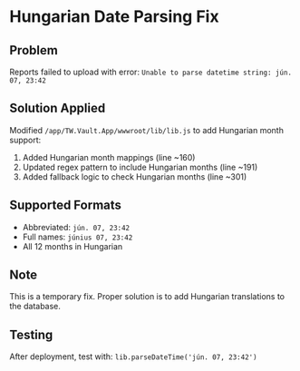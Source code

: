 # Hungarian Date Parsing Fix

## Problem
Reports failed to upload with error: `Unable to parse datetime string: jún. 07, 23:42`

## Solution Applied
Modified `/app/TW.Vault.App/wwwroot/lib/lib.js` to add Hungarian month support:

1. Added Hungarian month mappings (line ~160)
2. Updated regex pattern to include Hungarian months (line ~191)  
3. Added fallback logic to check Hungarian months (line ~301)

## Supported Formats
- Abbreviated: `jún. 07, 23:42`
- Full names: `június 07, 23:42`
- All 12 months in Hungarian

## Note
This is a temporary fix. Proper solution is to add Hungarian translations to the database.

## Testing
After deployment, test with: `lib.parseDateTime('jún. 07, 23:42')`

